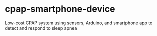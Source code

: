 # cpap-smartphone-device
Low-cost CPAP system using sensors, Arduino, and smartphone app to detect and respond to sleep apnea
